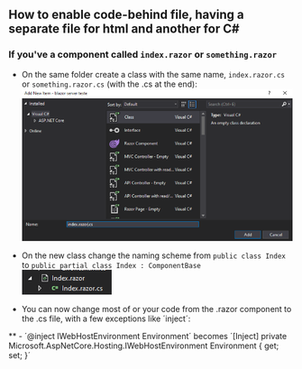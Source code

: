 ## How to enable code-behind file, having a separate file for html and another for C#

### If you've a component called `index.razor` or `something.razor`
* On the same folder create a class with the same name, `index.razor.cs` or `something.razor.cs` (with the .cs at the end):
![1.png](1.png)

* On the new class change the naming scheme from `public class Index` to `public partial class Index : ComponentBase`
![2.png](2.png)

* You can now change most of or your code from the .razor component to the .cs file, with a few exceptions like ´inject´:

** - ´@inject IWebHostEnvironment Environment´ becomes ´[Inject] private Microsoft.AspNetCore.Hosting.IWebHostEnvironment Environment { get; set; }´